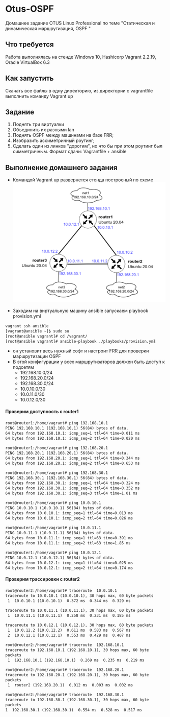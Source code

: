 # Otus-OSPF
Домашнее задание OTUS Linux Professional по теме "Статическая и динамическая маршрутизация, OSPF "

## Что требуется
Работа выполнялась на стенде Windows 10, Hashicorp Vagrant 2.2.19, Oracle VirtualBox 6.3

## Как запустить
Скачать все файлы в одну директорию, из директории с vagrantfile выполнить команду Vagrant up

## Задание
1. Поднять три виртуалки
2. Объединить их разными lan
3. Поднять OSPF между машинами на базе FRR;
4. Изобразить ассиметричный роутинг;
5. Сделать один из линков "дорогим", но что бы при этом роутинг был симметричным. 
Формат сдачи: Vagrantfile + ansible

## Выполнение домашнего задания
* Командой Vagrant up развернется стенда построеный по схеме
![Схема](https://github.com/gardvor/Otus-Linux/blob/main/Otus-OSPF/Scheme.png)


* Заходим на виртуальную машину ansible запускаем playbook provision.yml
```
vagrant ssh ansible
[vagrant@ansible ~]$ sudo su
[root@ansible vagrant]# cd /vagrant/
[root@ansible vagrant]# ansible-playbook ./playbooks/provision.yml
```
* он установит весь нужный софт и настроит FRR для проверки маршрутизации OSPF
* В этой конфигурации у всех маршрутизаторов должен быть доступ к подсетям
    * 192.168.10.0/24
    * 192.168.20.0/24
    * 192.168.30.0/24
    * 10.0.10.0/30
    * 10.0.11.0/30
    * 10.0.12.0/30

#### Проверим доступность с router1
```
root@router1:/home/vagrant# ping 192.168.10.1
PING 192.168.10.1 (192.168.10.1) 56(84) bytes of data.
64 bytes from 192.168.10.1: icmp_seq=1 ttl=64 time=0.011 ms
64 bytes from 192.168.10.1: icmp_seq=2 ttl=64 time=0.020 ms
```

```
root@router1:/home/vagrant# ping 192.168.20.1
PING 192.168.20.1 (192.168.20.1) 56(84) bytes of data.
64 bytes from 192.168.20.1: icmp_seq=1 ttl=64 time=0.344 ms
64 bytes from 192.168.20.1: icmp_seq=2 ttl=64 time=0.653 ms
```
```
root@router1:/home/vagrant# ping 192.168.30.1
PING 192.168.30.1 (192.168.30.1) 56(84) bytes of data.
64 bytes from 192.168.30.1: icmp_seq=1 ttl=64 time=0.324 ms
64 bytes from 192.168.30.1: icmp_seq=2 ttl=64 time=0.352 ms
64 bytes from 192.168.30.1: icmp_seq=3 ttl=64 time=1.01 ms
```
```
root@router1:/home/vagrant# ping 10.0.10.1
PING 10.0.10.1 (10.0.10.1) 56(84) bytes of data.
64 bytes from 10.0.10.1: icmp_seq=1 ttl=64 time=0.013 ms
64 bytes from 10.0.10.1: icmp_seq=2 ttl=64 time=0.026 ms
```
```
root@router1:/home/vagrant# ping 10.0.11.1
PING 10.0.11.1 (10.0.11.1) 56(84) bytes of data.
64 bytes from 10.0.11.1: icmp_seq=1 ttl=63 time=0.391 ms
64 bytes from 10.0.11.1: icmp_seq=2 ttl=63 time=1.85 ms

```
```
root@router1:/home/vagrant# ping 10.0.12.1
PING 10.0.12.1 (10.0.12.1) 56(84) bytes of data.
64 bytes from 10.0.12.1: icmp_seq=1 ttl=64 time=0.025 ms
64 bytes from 10.0.12.1: icmp_seq=2 ttl=64 time=0.174 ms
```
#### Проверим трассировки с router2
```
root@router2:/home/vagrant# traceroute  10.0.10.1
traceroute to 10.0.10.1 (10.0.10.1), 30 hops max, 60 byte packets
 1  10.0.10.1 (10.0.10.1)  0.372 ms  0.344 ms  0.329 ms
```
```
traceroute to 10.0.11.1 (10.0.11.1), 30 hops max, 60 byte packets
 1  10.0.11.1 (10.0.11.1)  0.258 ms  0.231 ms  0.185 ms
```
```
traceroute to 10.0.12.1 (10.0.12.1), 30 hops max, 60 byte packets
 1  10.0.12.2 (10.0.12.2)  0.611 ms  0.583 ms  0.567 ms
 2  10.0.12.1 (10.0.12.1)  0.553 ms  0.429 ms  0.407 ms
```
```
root@router2:/home/vagrant# traceroute  192.168.10.1
traceroute to 192.168.10.1 (192.168.10.1), 30 hops max, 60 byte packets
 1  192.168.10.1 (192.168.10.1)  0.269 ms  0.235 ms  0.219 ms
```
```
root@router2:/home/vagrant# traceroute  192.168.20.1
traceroute to 192.168.20.1 (192.168.20.1), 30 hops max, 60 byte packets
 1  router2 (192.168.20.1)  0.012 ms  0.003 ms  0.002 ms
 ```
 ```
 root@router2:/home/vagrant# traceroute  192.168.30.1
traceroute to 192.168.30.1 (192.168.30.1), 30 hops max, 60 byte packets
 1  192.168.30.1 (192.168.30.1)  0.554 ms  0.528 ms  0.517 ms
```


```
```
```
```

